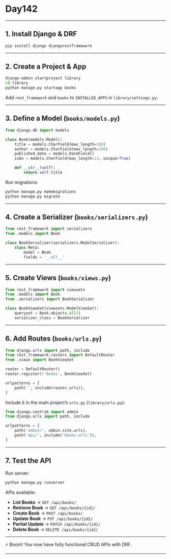 # Day142

---

## 1. Install Django & DRF

```bash
pip install django djangorestframework
```

---

## 2. Create a Project & App

```bash
django-admin startproject library
cd library
python manage.py startapp books
```

Add `rest_framework` and `books` to `INSTALLED_APPS` in `library/settings.py`.

---

## 3. Define a Model (`books/models.py`)

```python
from django.db import models

class Book(models.Model):
    title = models.CharField(max_length=100)
    author = models.CharField(max_length=100)
    published_date = models.DateField()
    isbn = models.CharField(max_length=13, unique=True)

    def __str__(self):
        return self.title
```

Run migrations:

```bash
python manage.py makemigrations
python manage.py migrate
```

---

## 4. Create a Serializer (`books/serializers.py`)

```python
from rest_framework import serializers
from .models import Book

class BookSerializer(serializers.ModelSerializer):
    class Meta:
        model = Book
        fields = '__all__'
```

---

## 5. Create Views (`books/views.py`)

```python
from rest_framework import viewsets
from .models import Book
from .serializers import BookSerializer

class BookViewSet(viewsets.ModelViewSet):
    queryset = Book.objects.all()
    serializer_class = BookSerializer
```

---

## 6. Add Routes (`books/urls.py`)

```python
from django.urls import path, include
from rest_framework.routers import DefaultRouter
from .views import BookViewSet

router = DefaultRouter()
router.register(r'books', BookViewSet)

urlpatterns = [
    path('', include(router.urls)),
]
```

Include it in the main project’s `urls.py` (`library/urls.py`):

```python
from django.contrib import admin
from django.urls import path, include

urlpatterns = [
    path('admin/', admin.site.urls),
    path('api/', include('books.urls')),
]
```

---

## 7. Test the API

Run server:

```bash
python manage.py runserver
```

APIs available:

* **List Books** → `GET /api/books/`
* **Retrieve Book** → `GET /api/books/{id}/`
* **Create Book** → `POST /api/books/`
* **Update Book** → `PUT /api/books/{id}/`
* **Partial Update** → `PATCH /api/books/{id}/`
* **Delete Book** → `DELETE /api/books/{id}/`

---

⚡ Boom! You now have fully functional CRUD APIs with DRF.

---
